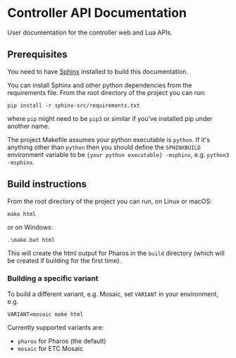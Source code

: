 # Controller API Documentation

User documentation for the controller web and Lua APIs.

## Prerequisites

You need to have [Sphinx](http://www.sphinx-doc.org/en/stable/) installed to build this documentation.

You can install Sphinx and other python dependencies from the requirements file. From the root directory of the project you can run:

    pip install -r sphinx-src/requirements.txt

where `pip` might need to be `pip3` or similar if you've installed pip under another name.

The project Makefile assumes your python executable is `python`. If it's anything other than `python` then you should define the `SPHINXBUILD` environment variable to be `{your python executable} -msphinx`, e.g. `python3 -msphinx`.

## Build instructions

From the root directory of the project you can run, on Linux or macOS:

    make html

or on Windows:

    .\make.bat html

This will create the html output for Pharos in the `build` directory (which will be created if building for the first time).

### Building a specific variant

To build a different variant, e.g. Mosaic, set `VARIANT` in your environment, e.g.

    VARIANT=mosaic make html

Currently supported variants are:

* `pharos` for Pharos (the default)
* `mosaic` for ETC Mosaic

